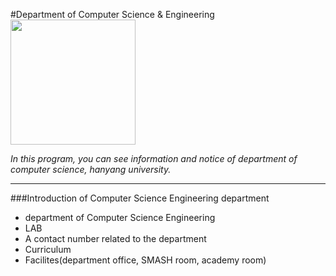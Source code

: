 #Department of Computer Science & Engineering
<img src="http://cafe.naver.com/staract/2128.gif" height="200">

*In this program, you can see information and notice of department of computer science, hanyang university.*

---------------------------------------------------------------
###Introduction of Computer Science Engineering department

* department of Computer Science Engineering
* LAB
* A contact number related to the department
* Curriculum
* Facilites(department office, SMASH room, academy room)


